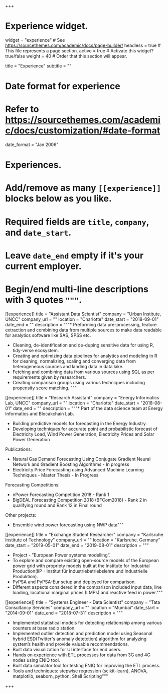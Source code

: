 +++
# Experience widget.
widget = "experience"  # See https://sourcethemes.com/academic/docs/page-builder/
headless = true  # This file represents a page section.
active = true  # Activate this widget? true/false
weight = 40  # Order that this section will appear.

title = "Experience"
subtitle = ""

# Date format for experience
#   Refer to https://sourcethemes.com/academic/docs/customization/#date-format
date_format = "Jan 2006"

# Experiences.
#   Add/remove as many `[[experience]]` blocks below as you like.
#   Required fields are `title`, `company`, and `date_start`.
#   Leave `date_end` empty if it's your current employer.
#   Begin/end multi-line descriptions with 3 quotes `"""`.
[[experience]]
  title = "Assistant Data Scientist"
  company = "Urban Institute, UNCC"
  company_url = ""
  location = "Charlotte"
  date_start = "2018-09-01"
  date_end = ""
  description = """* Preforming data pre-processing, feature extraction and combining data from multiple sources to make data readable for analytics software like SAS, SPSS etc.
* Cleaning, de-identification and de-duping sensitive data for using R, tidy-verse ecosystem.
* Creating and optimizing data pipelines for analytics and modeling in R for cleaning, normalizing, scaling and converging data from heterogeneous sources and landing data in data lake.
* Fetching and combining data from various sources using SQL as per requirements given by researchers.
* Creating comparison groups using various techniques including propensity score matching.
  """

[[experience]]
  title = "Research Assistant"
  company = "Energy Informatics Lab, UNCC"
  company_url = ""
  location = "Charlotte"
  date_start = "2018-08-01"
  date_end = ""
  description = """* Part of the data science team at Energy Informatics and Blocakchain Lab.
  * Building predictive models for forecasting in the Energy Industry.
  * Developing techniques for accurate point and probabilistic forecast of Electricity Load, Wind Power Generation, Electricity Prices and Solar Power Generation
  
  Publications:
  * Natural Gas Demand Forecasting Using Conjugate Gradient Neural Network and Gradient Boosting Algorithms - In progress
  * Electricity Price Forecasting using Advanced Machine Learning Techniques - Master Thesis - In Progress

  Forecasting Competitions:
  * nPower Forecasting Competition 2018 - Rank 1
  * BigDEAL Forecasting Competition 2018 (BFCom2018) - Rank 2 in qualifying round and Rank 12 in Final round
  
  Other projects:
  * Ensemble wind power forecasting using NWP data"""

[[experience]]
  title = "Exchange Student Researcher"
  company = "Karlsruhe Institute of Technology"
  company_url = ""
  location = "Karlsruhe, Germany"
  date_start = "2019-05-01"
  date_end = "2019-08-01"
  description = """
  * Project - ”European Power systems modelling”.
  * To explore and compare existing open-source models of the European power grid with propriety models built at the Institute for Industrial Production(IIP - Institut für Industriebetriebslehre und Industrielle Produktion).
  * PyPSA and PyPSA-Eur setup and deployed for comparison.
  * Different aspects considered in the comparison included input data, line loading, locational marginal prices (LMPs) and reactive feed in power."""

[[experience]]
  title = "Systems Engineer - Data Scientist"
  company = "Tata Consultancy Services"
  company_url = ""
  location = "Mumbai"
  date_start = "2014-09-01"
  date_end = "2018-07-31"
  description = """
  * Implemented statistical models for detecting relationship among various counters at base radio station.
  * Implemented outlier detection and prediction model using Seasonal hybrid ESD(Twitter's anomaly detetction) algorithm for analyzing system’s health and provide valuable recommendations.
  * Built data visualization for UI interface for end users.
  * Hands on experience with ETL processes for data from 3G and 4G nodes using ENIQ tool.
  * Built data simulator tool for testing ENIQ for improving the ETL process.
  * Tools and techniques: stepwise regression (scikit-learn), ANOVA, matplotlib, seaborn, python, Shell Scripting"""


+++
